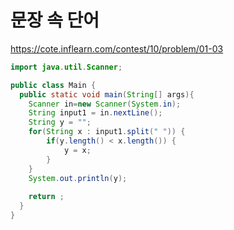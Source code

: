 # 문장 속 단어

https://cote.inflearn.com/contest/10/problem/01-03

```java
import java.util.Scanner;

public class Main {
  public static void main(String[] args){
    Scanner in=new Scanner(System.in);
    String input1 = in.nextLine();
    String y = "";
    for(String x : input1.split(" ")) {
    	if(y.length() < x.length()) {
    		y = x;
    	}
    }
    System.out.println(y);
    
    return ;
  }
}
```

